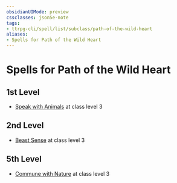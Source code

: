 ```yaml
---
obsidianUIMode: preview
cssclasses: json5e-note
tags:
- ttrpg-cli/spell/list/subclass/path-of-the-wild-heart
aliases:
- Spells for Path of the Wild Heart
---
```

# Spells for Path of the Wild Heart

## 1st Level

- [Speak with Animals](/3-Mechanics/CLI/spells/speak-with-animals-xphb.md "XPHB") at class level 3

## 2nd Level

- [Beast Sense](/3-Mechanics/CLI/spells/beast-sense-xphb.md "XPHB") at class level 3

## 5th Level

- [Commune with Nature](/3-Mechanics/CLI/spells/commune-with-nature-xphb.md "XPHB") at class level 3